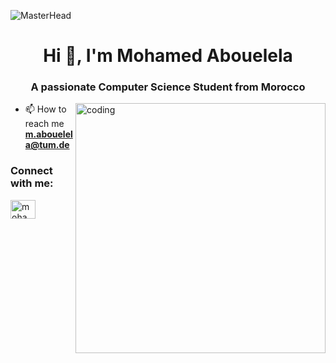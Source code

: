 ![MasterHead](https://image.shutterstock.com/image-vector/artificial-intelligence-banner-icons-set-260nw-1299382426.jpg)
<h1 align="center">Hi 👋, I'm Mohamed Abouelela</h1>
<h3 align="center">A passionate Computer Science Student from Morocco</h3>
<img align="right" alt="coding" width="400" src="https://miro.medium.com/max/4800/1*ZSVmWGcc1weENb0ShawWxw.gif">

- 📫 How to reach me **m.abouelela@tum.de**

 
<h3 align="left">Connect with me:</h3>
<p align="left">
<a href="https://https://www.linkedin.com/in/mohamed-abouelela-3b45461ba/" target="blank"><img align="center" src="https://raw.githubusercontent.com/rahuldkjain/github-profile-readme-generator/master/src/images/icons/Social/linked-in-alt.svg" alt="mohamed ourahou" height="30" width="40" /></a>


